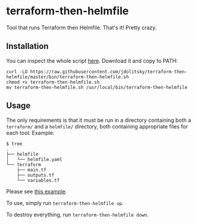# terraform-then-helmfile

Tool that runs Terraform then Helmfile. That's it! Pretty crazy.

## Installation
You can inspect the whole script [here](./bin/terraform-then-helmfile.sh). Download it and copy to PATH:
```
curl -LO https://raw.githubusercontent.com/jdolitsky/terraform-then-helmfile/master/bin/terraform-then-helmfile.sh
chmod +x terraform-then-helmfile.sh
mv terraform-then-helmfile.sh /usr/local/bin/terraform-then-helmfile
```

## Usage

The only requirements is that it must be run in a directory containing both a `terraform/` and a `helmfile/` directory, both containing appropriate files for each tool. Example:
```
$ tree
.
├── helmfile
│   └── helmfile.yaml
└── terraform
    ├── main.tf
    ├── outputs.tf
    └── variables.tf
```

Please see [this example](./examples/eks-hackmd).

To use, simply run `terraform-then-helmfile up`.

To destroy everything, run `terraform-then-helmfile down`.
